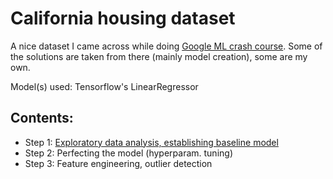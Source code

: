 # California housing dataset
A nice dataset I came across while doing [Google ML crash course](https://developers.google.com/machine-learning/crash-course). Some of the solutions are taken from there (mainly model creation), some are my own.

Model(s) used: Tensorflow's LinearRegressor

## Contents:
- Step 1: [Exploratory data analysis, establishing baseline model](./01_EDA_baseline.ipynb)
- Step 2: Perfecting the model (hyperparam. tuning)
- Step 3: Feature engineering, outlier detection